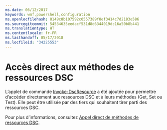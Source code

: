 ```yaml
---
ms.date: 06/12/2017
keywords: wmf,powershell,configuration
ms.openlocfilehash: 8149c8b107592c0557389f8ef3414c7d2183e586
ms.sourcegitcommit: 54534635eedacf531d8d6344019dc16a50b8b441
ms.translationtype: HT
ms.contentlocale: fr-FR
ms.lasthandoff: 05/17/2018
ms.locfileid: "34225553"
---
```

# <a name="direct-access-to-dsc-resource-methods"></a>Accès direct aux méthodes de ressources DSC


L’applet de commande [Invoke-DscResource](https://technet.microsoft.com/library/mt517869.aspx) a été ajoutée pour permettre d’accéder directement aux ressources DSC et à leurs méthodes (Get, Set ou Test). Elle peut être utilisée par des tiers qui souhaitent tirer parti des ressources DSC.

Pour plus d’informations, consultez [Appel direct de méthodes de ressources DSC](https://msdn.microsoft.com/powershell/dsc/directcallresource).
